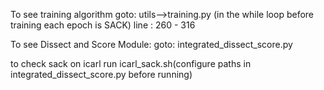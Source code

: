 To see training algorithm 
goto: utils-->training.py (in the while loop before training each epoch is SACK) line : 260 - 316


To see Dissect and Score Module:
goto: integrated_dissect_score.py


to check sack on icarl run icarl_sack.sh(configure paths in integrated_dissect_score.py before running)
